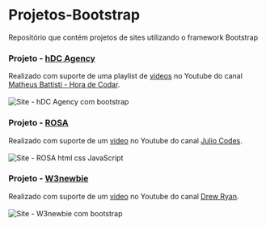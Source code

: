 # Projetos-Bootstrap
Repositório que contém projetos de sites utilizando o framework Bootstrap


### Projeto - <a href="https://github.com/MaxHenriique/Projetos-Bootstrap/tree/main/hDC%20Agency">hDC Agency</a>
Realizado com suporte de uma playlist de <a href="https://www.youtube.com/playlist?list=PLnDvRpP8Bnexu5wvxogy6N49_S5Xk8Cze">videos</a> no Youtube do canal <a href="https://www.youtube.com/c/MatheusBattisti">Matheus Battisti - Hora de Codar</a>.
<br>
<br>
![Site - hDC Agency  com bootstrap](https://user-images.githubusercontent.com/101279529/164365443-88450022-0fb8-4269-b2e7-687bc47f2a3b.png)

### Projeto - <a href="https://github.com/MaxHenriique/Projetos-Bootstrap/tree/main/ROSA">ROSA</a>
Realizado com suporte de um <a href="https://www.youtube.com/watch?v=FZQxPTV3cFk">video</a> no Youtube do canal <a href="https://www.youtube.com/channel/UCeHWTyAKBv_WnW8gsEKGECw">Julio Codes</a>.
<br>
<br>
![Site - ROSA html css JavaScript](https://user-images.githubusercontent.com/101279529/167975191-dde8c9cc-dab4-426c-a596-8b01e1df655f.png)

### Projeto - <a href="https://github.com/MaxHenriique/Projetos-Bootstrap/tree/main/W3newbie">W3newbie</a>
Realizado com suporte de um <a href="https://www.youtube.com/watch?v=9cKsq14Kfsw&list=PL1MK7nFniZZYRV5sign661Pq--3DbF9Bn&index=5&t=1555s">video</a> no Youtube do canal <a href="https://www.youtube.com/channel/UCtXGz0MBuqZUC8rmGddc07Q">Drew Ryan</a>.
<br>
<br>
![Site - W3newbie com bootstrap](https://user-images.githubusercontent.com/101279529/167975176-920894ed-851f-4f4d-9232-f1f45bb2a0e2.png)

